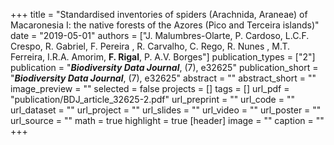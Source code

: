 +++
title = "Standardised inventories of spiders (Arachnida, Araneae) of Macaronesia I: the native forests of the Azores (Pico and Terceira islands)"
date = "2019-05-01"
authors = ["J. Malumbres-Olarte, P. Cardoso, L.C.F. Crespo, R. Gabriel, F. Pereira , R. Carvalho, C. Rego, R. Nunes , M.T. Ferreira, I.R.A. Amorim, **F. Rigal**, P. A.V. Borges"]
publication_types = ["2"]
publication = "**_Biodiversity Data Journal_**, (7), e32625"
publication_short = "**_Biodiversity Data Journal_**, (7), e32625"
abstract = ""
abstract_short = ""
image_preview = ""
selected = false
projects = []
tags = []
url_pdf = "publication/BDJ_article_32625-2.pdf"
url_preprint = ""
url_code = ""
url_dataset = ""
url_project = ""
url_slides = ""
url_video = ""
url_poster = ""
url_source = ""
math = true
highlight = true
[header]
image = ""
caption = ""
+++
